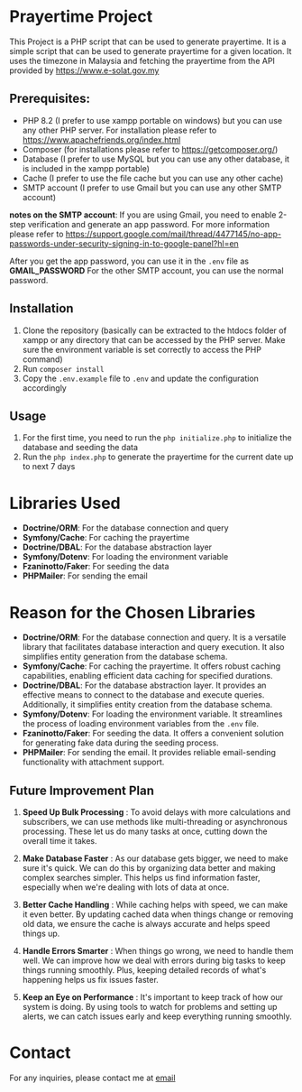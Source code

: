 # Prayertime Project
This Project is a PHP script that can be used to generate prayertime. It is a simple script that can be used to generate prayertime for a given location. It uses the timezone in Malaysia and fetching the prayertime from the API provided by https://www.e-solat.gov.my

## Prerequisites:
- PHP 8.2 (I prefer to use xampp portable on windows) but you can use any other PHP server. For installation please refer to https://www.apachefriends.org/index.html
- Composer (for installations please refer to https://getcomposer.org/)
- Database (I prefer to use MySQL but you can use any other database, it is included in the xampp portable)
- Cache (I prefer to use the file cache but you can use any other cache)
- SMTP account (I prefer to use Gmail but you can use any other SMTP account)

**notes on the SMTP account**: If you are using Gmail, you need to enable 2-step verification and generate an app password. For more information please refer to https://support.google.com/mail/thread/4477145/no-app-passwords-under-security-signing-in-to-google-panel?hl=en

After you get the app password, you can use it in the `.env` file as **GMAIL_PASSWORD**
 For the other SMTP account, you can use the normal password.

## Installation
1. Clone the repository (basically can be extracted to the htdocs folder of xampp or any directory that can be accessed by the PHP server. Make sure the environment variable is set correctly to access the PHP command)
2. Run `composer install`
3. Copy the `.env.example` file to `.env` and update the configuration accordingly

## Usage
1. For the first time, you need to run the `php initialize.php` to initialize the database and seeding the data
2. Run the `php index.php` to generate the prayertime for the current date up to next 7 days

# Libraries Used
- **Doctrine/ORM**: For the database connection and query
- **Symfony/Cache**: For caching the prayertime
- **Doctrine/DBAL**: For the database abstraction layer
- **Symfony/Dotenv**: For loading the environment variable
- **Fzaninotto/Faker**: For seeding the data
- **PHPMailer**: For sending the email

# Reason for the Chosen Libraries
- **Doctrine/ORM**: For the database connection and query. It is a versatile library that facilitates database interaction and query execution. It also simplifies entity generation from the database schema.
- **Symfony/Cache**: For caching the prayertime. It offers robust caching capabilities, enabling efficient data caching for specified durations.
- **Doctrine/DBAL**: For the database abstraction layer. It provides an effective means to connect to the database and execute queries. Additionally, it simplifies entity creation from the database schema.
- **Symfony/Dotenv**: For loading the environment variable. It streamlines the process of loading environment variables from the `.env` file.
- **Fzaninotto/Faker**: For seeding the data. It offers a convenient solution for generating fake data during the seeding process.
- **PHPMailer**: For sending the email. It provides reliable email-sending functionality with attachment support.


## Future Improvement Plan

1. **Speed Up Bulk Processing** : To avoid delays with more calculations and subscribers, we can use methods like multi-threading or asynchronous processing. These let us do many tasks at once, cutting down the overall time it takes.

2. **Make Database Faster** : As our database gets bigger, we need to make sure it's quick. We can do this by organizing data better and making complex searches simpler. This helps us find information faster, especially when we're dealing with lots of data at once.

3. **Better Cache Handling** : While caching helps with speed, we can make it even better. By updating cached data when things change or removing old data, we ensure the cache is always accurate and helps speed things up.

4. **Handle Errors Smarter** : When things go wrong, we need to handle them well. We can improve how we deal with errors during big tasks to keep things running smoothly. Plus, keeping detailed records of what's happening helps us fix issues faster.

5. **Keep an Eye on Performance** : It's important to keep track of how our system is doing. By using tools to watch for problems and setting up alerts, we can catch issues early and keep everything running smoothly.

# Contact
For any inquiries, please contact me at [email](mailto:ryosuwito@gmail.com)
